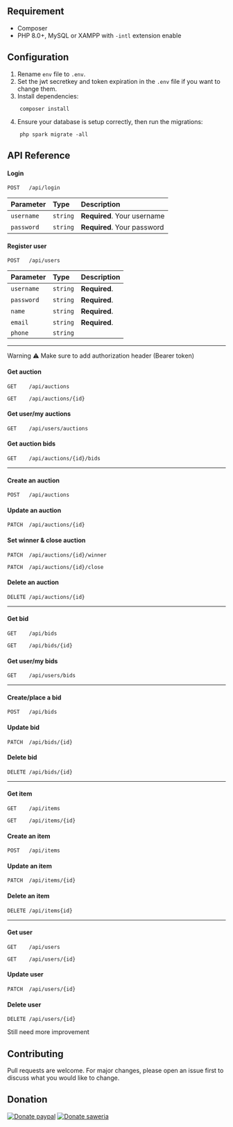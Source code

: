 ## Requirement

- Composer
- PHP 8.0+, MySQL or XAMPP with `-intl` extension enable

## Configuration

1.  Rename `env` file to `.env`.
2.  Set the jwt secretkey and token expiration in the `.env` file if you want to change them.
3.  Install dependencies:
```shell
    composer install
```
4.  Ensure your database is setup correctly, then run the migrations: 
```shell
    php spark migrate -all  
```

## API Reference

#### Login

```
POST   /api/login
```

| Parameter  | Type     | Description                 |
| :--------  | :------- | :-------------------------  |
| `username` | `string` | **Required**. Your username |
| `password` | `string` | **Required**. Your password |


#### Register user

```
POST   /api/users
```

| Parameter      | Type     | Description    |
| :--------      | :------- | :--------------|
| `username`     | `string` | **Required**.  |
| `password`     | `string` | **Required**.  |
| `name`         | `string` | **Required**.  |
| `email`        | `string` | **Required**.  |
| `phone`        | `string` |                |

---
Warning :warning: Make sure to add authorization header (Bearer token)

#### Get auction

```
GET    /api/auctions
```
```
GET    /api/auctions/{id}
```
#### Get user/my auctions
```
GET    /api/users/auctions
```
#### Get auction bids
```
GET    /api/auctions/{id}/bids
```
---
#### Create an auction
```
POST   /api/auctions
```
#### Update an auction
```
PATCH  /api/auctions/{id}
```
#### Set winner & close auction
```
PATCH  /api/auctions/{id}/winner
```
```
PATCH  /api/auctions/{id}/close
```
#### Delete an auction
```
DELETE /api/auctions/{id}
```
---
#### Get bid
```
GET    /api/bids
```
```
GET    /api/bids/{id}
```
#### Get user/my bids
```
GET    /api/users/bids
```
---
#### Create/place a bid
```
POST   /api/bids
```
#### Update bid
```
PATCH  /api/bids/{id}
```
#### Delete bid
```
DELETE /api/bids/{id}
```
---
#### Get item
```
GET    /api/items
```
```
GET    /api/items/{id}
```
#### Create an item
```
POST   /api/items
```
#### Update an item
```
PATCH  /api/items/{id}
```
#### Delete an item
```
DELETE /api/items{id}
```
---
#### Get user
```
GET    /api/users
```
```
GET    /api/users/{id}
```
#### Update user
```
PATCH  /api/users/{id}
```
#### Delete user
```
DELETE /api/users/{id}
```

Still need more improvement

## Contributing

Pull requests are welcome. For major changes, please open an issue first
to discuss what you would like to change.

## Donation

[![Donate paypal](https://img.shields.io/badge/Donate-PayPal-green.svg?style=for-the-badge)](https://paypal.me/xannxett?country.x=ID&locale.x=en_US)
[![Donate saweria](https://img.shields.io/badge/Donate-Saweria-red?style=for-the-badge&link=https%3A%2F%2Fsaweria.co%2Fxiboxann)](https://saweria.co/xiboxann)
